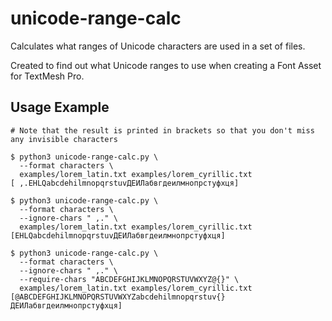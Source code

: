 # unicode-range-calc

Calculates what ranges of Unicode characters are used in a set of files.

Created to find out what Unicode ranges to use when creating a Font Asset for TextMesh Pro.

## Usage Example

```
# Note that the result is printed in brackets so that you don't miss any invisible characters

$ python3 unicode-range-calc.py \
  --format characters \
  examples/lorem_latin.txt examples/lorem_cyrillic.txt
[ ,.EHLQabcdehilmnopqrstuvДЕИЛабвгдеилмнопрстуфхця]

$ python3 unicode-range-calc.py \
  --format characters \
  --ignore-chars " ,." \
  examples/lorem_latin.txt examples/lorem_cyrillic.txt
[EHLQabcdehilmnopqrstuvДЕИЛабвгдеилмнопрстуфхця]

$ python3 unicode-range-calc.py \
  --format characters \
  --ignore-chars " ,." \
  --require-chars "ABCDEFGHIJKLMNOPQRSTUVWXYZ@{}" \
  examples/lorem_latin.txt examples/lorem_cyrillic.txt
[@ABCDEFGHIJKLMNOPQRSTUVWXYZabcdehilmnopqrstuv{}ДЕИЛабвгдеилмнопрстуфхця]
```
